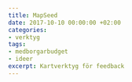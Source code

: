 ```yaml
---
title: MapSeed
date: 2017-10-10 00:00:00 +02:00
categories:
- verktyg
tags:
- medborgarbudget
- ideer
excerpt: Kartverktyg för feedback
---
```


